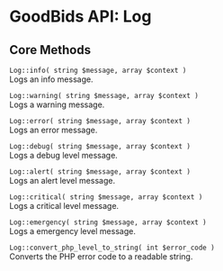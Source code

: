 # GoodBids API: Log

## Core Methods

`Log::info( string $message, array $context )`  
Logs an info message.  

`Log::warning( string $message, array $context )`  
Logs a warning message.  

`Log::error( string $message, array $context )`  
Logs an error message.  

`Log::debug( string $message, array $context )`  
Logs a debug level message.  

`Log::alert( string $message, array $context )`  
Logs an alert level message.  

`Log::critical( string $message, array $context )`  
Logs a critical level message.

`Log::emergency( string $message, array $context )`  
Logs a emergency level message.

`Log::convert_php_level_to_string( int $error_code )`  
Converts the PHP error code to a readable string.
